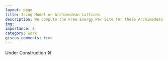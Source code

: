 ```yaml
---
layout: page
title: Ising Model on Archimedean Lattices
description: We compute the Free Energy Per Site for these Archimedean Lattices
img: 
importance: 2
category: work
giscus_comments: true
---
```


Under Construction 🛠️

